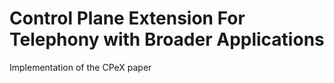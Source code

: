 # Control Plane Extension For Telephony with Broader Applications
Implementation of the CPeX paper

